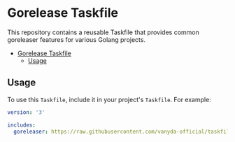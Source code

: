 # Gorelease Taskfile

This repository contains a reusable Taskfile that provides common goreleaser features for various Golang projects.

<!-- TOC -->
* [Gorelease Taskfile](#gorelease-taskfile)
  * [Usage](#usage)
<!-- TOC -->

## Usage

To use this `Taskfile`, include it in your project's `Taskfile`. For example:

```yaml
version: '3'

includes:
  goreleaser: https://raw.githubusercontent.com/vanyda-official/taskfile-goreleaser/main/tasks.yaml
```
